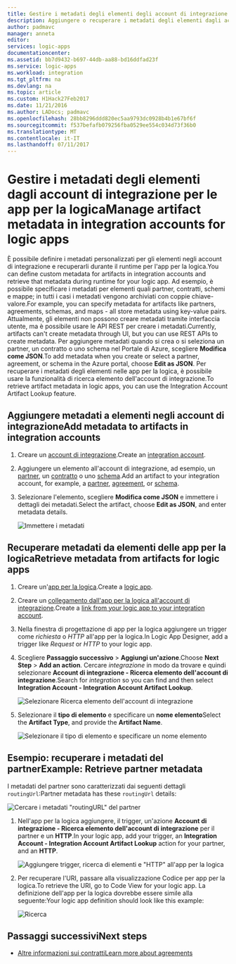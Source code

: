 ```yaml
---
title: Gestire i metadati degli elementi degli account di integrazione - App per la logica di Azure | Microsoft Docs
description: Aggiungere o recuperare i metadati degli elementi dagli account di integrazione per le app per la logica di Azure
author: padmavc
manager: anneta
editor: 
services: logic-apps
documentationcenter: 
ms.assetid: bb7d9432-b697-44db-aa88-bd16ddfad23f
ms.service: logic-apps
ms.workload: integration
ms.tgt_pltfrm: na
ms.devlang: na
ms.topic: article
ms.custom: H1Hack27Feb2017
ms.date: 11/21/2016
ms.author: LADocs; padmavc
ms.openlocfilehash: 28bb8296ddd820ec5aa9793dc0928b4b1e67bf6f
ms.sourcegitcommit: f537befafb079256fba0529ee554c034d73f36b0
ms.translationtype: MT
ms.contentlocale: it-IT
ms.lasthandoff: 07/11/2017
---
```

# <a name="manage-artifact-metadata-in-integration-accounts-for-logic-apps"></a><span data-ttu-id="2570d-103">Gestire i metadati degli elementi dagli account di integrazione per le app per la logica</span><span class="sxs-lookup"><span data-stu-id="2570d-103">Manage artifact metadata in integration accounts for logic apps</span></span>

<span data-ttu-id="2570d-104">È possibile definire i metadati personalizzati per gli elementi negli account di integrazione e recuperarli durante il runtime per l'app per la logica.</span><span class="sxs-lookup"><span data-stu-id="2570d-104">You can define custom metadata for artifacts in integration accounts and retrieve that metadata during runtime for your logic app.</span></span> <span data-ttu-id="2570d-105">Ad esempio, è possibile specificare i metadati per elementi quali partner, contratti, schemi e mappe; in tutti i casi i metadati vengono archiviati con coppie chiave-valore.</span><span class="sxs-lookup"><span data-stu-id="2570d-105">For example, you can specify metadata for artifacts like partners, agreements, schemas, and maps - all store metadata using key-value pairs.</span></span> <span data-ttu-id="2570d-106">Attualmente, gli elementi non possono creare metadati tramite interfaccia utente, ma è possibile usare le API REST per creare i metadati.</span><span class="sxs-lookup"><span data-stu-id="2570d-106">Currently, artifacts can't create metadata through UI, but you can use REST APIs to create metadata.</span></span> <span data-ttu-id="2570d-107">Per aggiungere metadati quando si crea o si seleziona un partner, un contratto o uno schema nel Portale di Azure, scegliere **Modifica come JSON**.</span><span class="sxs-lookup"><span data-stu-id="2570d-107">To add metadata when you create or select a partner, agreement, or schema in the Azure portal, choose **Edit as JSON**.</span></span> <span data-ttu-id="2570d-108">Per recuperare i metadati degli elementi nelle app per la logica, è possibile usare la funzionalità di ricerca elemento dell'account di integrazione.</span><span class="sxs-lookup"><span data-stu-id="2570d-108">To retrieve artifact metadata in logic apps, you can use the Integration Account Artifact Lookup feature.</span></span>

## <a name="add-metadata-to-artifacts-in-integration-accounts"></a><span data-ttu-id="2570d-109">Aggiungere metadati a elementi negli account di integrazione</span><span class="sxs-lookup"><span data-stu-id="2570d-109">Add metadata to artifacts in integration accounts</span></span>

1. <span data-ttu-id="2570d-110">Creare un [account di integrazione](logic-apps-enterprise-integration-create-integration-account.md).</span><span class="sxs-lookup"><span data-stu-id="2570d-110">Create an [integration account](logic-apps-enterprise-integration-create-integration-account.md).</span></span>

2. <span data-ttu-id="2570d-111">Aggiungere un elemento all'account di integrazione, ad esempio, un [partner](logic-apps-enterprise-integration-partners.md#how-to-create-a-partner), un [contratto](logic-apps-enterprise-integration-agreements.md#how-to-create-agreements) o uno [schema](logic-apps-enterprise-integration-schemas.md).</span><span class="sxs-lookup"><span data-stu-id="2570d-111">Add an artifact to your integration account, for example, a [partner](logic-apps-enterprise-integration-partners.md#how-to-create-a-partner), [agreement](logic-apps-enterprise-integration-agreements.md#how-to-create-agreements), or [schema](logic-apps-enterprise-integration-schemas.md).</span></span>

3.  <span data-ttu-id="2570d-112">Selezionare l'elemento, scegliere **Modifica come JSON** e immettere i dettagli dei metadati.</span><span class="sxs-lookup"><span data-stu-id="2570d-112">Select the artifact, choose **Edit as JSON**, and enter metadata details.</span></span>

    ![Immettere i metadati](media/logic-apps-enterprise-integration-metadata/image1.png)

## <a name="retrieve-metadata-from-artifacts-for-logic-apps"></a><span data-ttu-id="2570d-114">Recuperare metadati da elementi delle app per la logica</span><span class="sxs-lookup"><span data-stu-id="2570d-114">Retrieve metadata from artifacts for logic apps</span></span>

1. <span data-ttu-id="2570d-115">Creare un'[app per la logica](logic-apps-create-a-logic-app.md).</span><span class="sxs-lookup"><span data-stu-id="2570d-115">Create a [logic app](logic-apps-create-a-logic-app.md).</span></span>

2. <span data-ttu-id="2570d-116">Creare un [collegamento dall'app per la logica all'account di integrazione](logic-apps-enterprise-integration-create-integration-account.md#link-an-integration-account-to-a-logic-app).</span><span class="sxs-lookup"><span data-stu-id="2570d-116">Create a [link from your logic app to your integration account](logic-apps-enterprise-integration-create-integration-account.md#link-an-integration-account-to-a-logic-app).</span></span> 

3. <span data-ttu-id="2570d-117">Nella finestra di progettazione di app per la logica aggiungere un trigger come *richiesta* o *HTTP* all'app per la logica.</span><span class="sxs-lookup"><span data-stu-id="2570d-117">In Logic App Designer, add a trigger like *Request* or *HTTP* to your logic app.</span></span>

4.  <span data-ttu-id="2570d-118">Scegliere **Passaggio successivo** > **Aggiungi un'azione**.</span><span class="sxs-lookup"><span data-stu-id="2570d-118">Choose **Next Step** > **Add an action**.</span></span> <span data-ttu-id="2570d-119">Cercare *integrazione* in modo da trovare e quindi selezionare **Account di integrazione - Ricerca elemento dell'account di integrazione**.</span><span class="sxs-lookup"><span data-stu-id="2570d-119">Search for *integration* so you can find and then select **Integration Account - Integration Account Artifact Lookup**.</span></span>

    ![Selezionare Ricerca elemento dell'account di integrazione](media/logic-apps-enterprise-integration-metadata/image2.png)

5. <span data-ttu-id="2570d-121">Selezionare il **tipo di elemento** e specificare un **nome elemento**</span><span class="sxs-lookup"><span data-stu-id="2570d-121">Select the **Artifact Type**, and provide the **Artifact Name**.</span></span>

    ![Selezionare il tipo di elemento e specificare un nome elemento](media/logic-apps-enterprise-integration-metadata/image3.png)

## <a name="example-retrieve-partner-metadata"></a><span data-ttu-id="2570d-123">Esempio: recuperare i metadati del partner</span><span class="sxs-lookup"><span data-stu-id="2570d-123">Example: Retrieve partner metadata</span></span>

<span data-ttu-id="2570d-124">I metadati del partner sono caratterizzati dai seguenti dettagli `routingUrl`:</span><span class="sxs-lookup"><span data-stu-id="2570d-124">Partner metadata has these `routingUrl` details:</span></span>

![Cercare i metadati "routingURL" del partner](media/logic-apps-enterprise-integration-metadata/image6.png)

1. <span data-ttu-id="2570d-126">Nell'app per la logica aggiungere, il trigger, un'azione **Account di integrazione - Ricerca elemento dell'account di integrazione** per il partner e un **HTTP**.</span><span class="sxs-lookup"><span data-stu-id="2570d-126">In your logic app, add your trigger, an **Integration Account - Integration Account Artifact Lookup** action for your partner, and an **HTTP**.</span></span>

    ![Aggiungere trigger, ricerca di elementi e "HTTP" all'app per la logica](media/logic-apps-enterprise-integration-metadata/image4.png)

2. <span data-ttu-id="2570d-128">Per recuperare l'URI, passare alla visualizzazione Codice per app per la logica.</span><span class="sxs-lookup"><span data-stu-id="2570d-128">To retrieve the URI, go to Code View for your logic app.</span></span> <span data-ttu-id="2570d-129">La definizione dell'app per la logica dovrebbe essere simile alla seguente:</span><span class="sxs-lookup"><span data-stu-id="2570d-129">Your logic app definition should look like this example:</span></span>

    ![Ricerca](media/logic-apps-enterprise-integration-metadata/image5.png)


## <a name="next-steps"></a><span data-ttu-id="2570d-131">Passaggi successivi</span><span class="sxs-lookup"><span data-stu-id="2570d-131">Next steps</span></span>
* [<span data-ttu-id="2570d-132">Altre informazioni sui contratti</span><span class="sxs-lookup"><span data-stu-id="2570d-132">Learn more about agreements</span></span>](logic-apps-enterprise-integration-agreements.md "Informazioni sui contratti di Enterprise Integration")  
